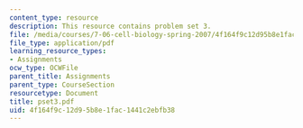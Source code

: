 ```yaml
---
content_type: resource
description: This resource contains problem set 3.
file: /media/courses/7-06-cell-biology-spring-2007/4f164f9c12d95b8e1fac1441c2ebfb38_pset3.pdf
file_type: application/pdf
learning_resource_types:
- Assignments
ocw_type: OCWFile
parent_title: Assignments
parent_type: CourseSection
resourcetype: Document
title: pset3.pdf
uid: 4f164f9c-12d9-5b8e-1fac-1441c2ebfb38
---
```

